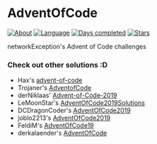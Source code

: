 # AdventOfCode

[![About](https://img.shields.io/badge/Advent%20of%20Code-2019-brightgreen)](https://adventofcode.com/2019/about)
[![Language](https://img.shields.io/badge/Language-NodeJS-orange)](https://www.nodejs.org//)
[![Days completed](https://img.shields.io/badge/Days%20completed-6-red)](https://github.com/dejakobniklas/AdventOfCode/)
[![Stars](https://img.shields.io/badge/Stars-12-yellow)](https://github.com/dejakobniklas/AdventOfCode/)

networkException's Advent of Code challenges

### Check out other solutions :D

- Hax's [advent-of-code](https://github.com/Schlauer-Hax/advent-of-code)
- Trojaner's [AdventofCode](https://github.com/TrojanerHD/AdventofCode)
- derNiklaas' [Advent-of-Code-2019](https://github.com/derNiklaas/Advent-of-Code-2019)
- LeMoonStar's [AdventOfCode2019Solutions](https://github.com/LeMoonStar/AdventOfCode2019Solutions)
- DCDragonCoder's [AdventOfCode2019](https://github.com/DragonCoder01/AdventOfCode2019)
- joblo2213's [AdventOfCode2019](https://github.com/joblo2213/AdventOfCode2019)
- FeldiM's [AdventOfCode19](https://github.com/feldim2425/AdventOfCode19)
- derkalaender's [AdventOfCode](https://github.com/derkalaender/AdventOfCode)
